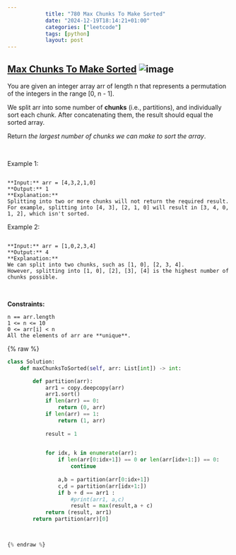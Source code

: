 ```yaml
---
            title: "780 Max Chunks To Make Sorted"
            date: "2024-12-19T18:14:21+01:00"
            categories: ["leetcode"]
            tags: [python]
            layout: post
---
```

            
## [Max Chunks To Make Sorted](https://leetcode.com/problems/max-chunks-to-make-sorted) ![image](https://img.shields.io/badge/Difficulty-Medium-orange)

You are given an integer array arr of length n that represents a permutation of the integers in the range [0, n - 1].

We split arr into some number of **chunks** (i.e., partitions), and individually sort each chunk. After concatenating them, the result should equal the sorted array.

Return *the largest number of chunks we can make to sort the array*.

 

Example 1:

```

**Input:** arr = [4,3,2,1,0]
**Output:** 1
**Explanation:**
Splitting into two or more chunks will not return the required result.
For example, splitting into [4, 3], [2, 1, 0] will result in [3, 4, 0, 1, 2], which isn't sorted.

```

Example 2:

```

**Input:** arr = [1,0,2,3,4]
**Output:** 4
**Explanation:**
We can split into two chunks, such as [1, 0], [2, 3, 4].
However, splitting into [1, 0], [2], [3], [4] is the highest number of chunks possible.

```

 

**Constraints:**

	n == arr.length
	1 <= n <= 10
	0 <= arr[i] < n
	All the elements of arr are **unique**.

{% raw %}
```python
class Solution:
    def maxChunksToSorted(self, arr: List[int]) -> int:

        def partition(arr):
            arr1 = copy.deepcopy(arr)
            arr1.sort()
            if len(arr) == 0:
                return (0, arr)
            if len(arr) == 1:
                return (1, arr)
            
            result = 1
            

            for idx, k in enumerate(arr):
                if len(arr[0:idx+1]) == 0 or len(arr[idx+1:]) == 0:
                    continue
                
                a,b = partition(arr[0:idx+1])
                c,d = partition(arr[idx+1:])
                if b + d == arr1 :
                    #print(arr1, a,c)
                    result = max(result,a + c)
            return (result, arr1)
        return partition(arr)[0]


        
{% endraw %}
